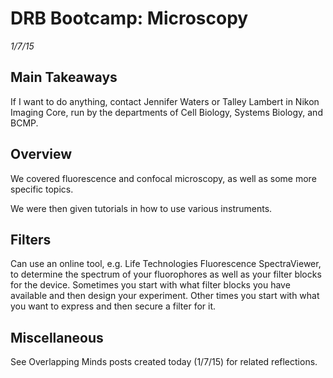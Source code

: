 # DRB Bootcamp: Microscopy

*1/7/15*

## Main Takeaways

If I want to do anything, contact Jennifer Waters or Talley Lambert in Nikon Imaging Core, run by the departments of Cell Biology, Systems Biology, and BCMP.

## Overview

We covered fluorescence and confocal microscopy, as well as some more specific topics.

We were then given tutorials in how to use various instruments.

## Filters

Can use an online tool, e.g. Life Technologies Fluorescence SpectraViewer, to determine the spectrum of your fluorophores as well as your filter blocks for the device.  Sometimes you start with what filter blocks you have available and then design your experiment.  Other times you start with what you want to express and then secure a filter for it.

## Miscellaneous

See Overlapping Minds posts created today (1/7/15) for related reflections.
